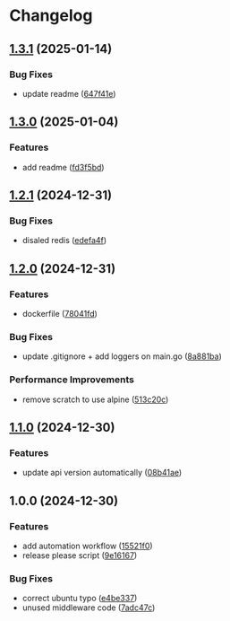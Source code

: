 # Changelog

## [1.3.1](https://github.com/linus5304/social-network-api/compare/v1.3.0...v1.3.1) (2025-01-14)


### Bug Fixes

* update readme ([647f41e](https://github.com/linus5304/social-network-api/commit/647f41e8810bc0a5563a4f3ae68648e59c80b1fa))

## [1.3.0](https://github.com/linus5304/social-network-api/compare/v1.2.1...v1.3.0) (2025-01-04)


### Features

* add readme ([fd3f5bd](https://github.com/linus5304/social-network-api/commit/fd3f5bd1a29eeea3ebff7264f7c620e9519a0cc1))

## [1.2.1](https://github.com/linus5304/social-network-api/compare/v1.2.0...v1.2.1) (2024-12-31)


### Bug Fixes

* disaled redis ([edefa4f](https://github.com/linus5304/social-network-api/commit/edefa4fb6bb165767cca74ffa404b733d9ea8aac))

## [1.2.0](https://github.com/linus5304/social-network-api/compare/v1.1.0...v1.2.0) (2024-12-31)


### Features

* dockerfile ([78041fd](https://github.com/linus5304/social-network-api/commit/78041fdb6c05a77bc148b9bf8f8f32cb30294752))


### Bug Fixes

* update .gitignore + add loggers on main.go ([8a881ba](https://github.com/linus5304/social-network-api/commit/8a881ba3d7ea5b45ce5c0365fa7814390fbb47ec))


### Performance Improvements

* remove scratch to use alpine ([513c20c](https://github.com/linus5304/social-network-api/commit/513c20c4ef4c4e3499937796157f1ad2dfa1ff28))

## [1.1.0](https://github.com/linus5304/social-network-api/compare/v1.0.0...v1.1.0) (2024-12-30)


### Features

* update api version automatically ([08b41ae](https://github.com/linus5304/social-network-api/commit/08b41ae7cc75fd6610c993a6ed60f65105dae440))

## 1.0.0 (2024-12-30)


### Features

* add automation workflow ([15521f0](https://github.com/linus5304/social-network-api/commit/15521f03de7f7a4643f0d462d7b4bd48652093c5))
* release please script ([9e16167](https://github.com/linus5304/social-network-api/commit/9e1616717ad7fbfdf0b95215aef311643e81ddae))


### Bug Fixes

* correct ubuntu typo ([e4be337](https://github.com/linus5304/social-network-api/commit/e4be3376c1d8a79134a19f0b07ea6f190c9d8dbd))
* unused middleware code ([7adc47c](https://github.com/linus5304/social-network-api/commit/7adc47cfa1c139a26fe74551be5a1a3e3e1303f0))
